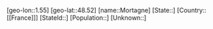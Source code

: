 ﻿---
location: [48.52,1.55]
type: City
tags:
- geo/City


SpocWebEntityId: 32602
isDeleted: false
confidential: public

---
[geo-lon::1.55]
[geo-lat::48.52]
[name::Mortagne]
[State::]
[Country::[[France]]]
[StateId::]
[Population::]
[Unknown::]

